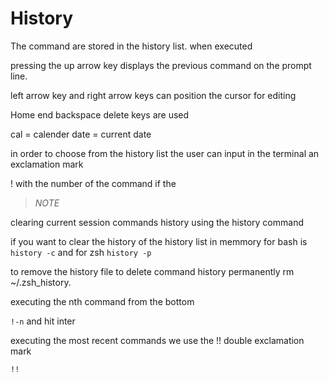 # History 

The command are stored in the history list. when executed 

pressing the up arrow key displays the previous command on the prompt line. 

left arrow key and right arrow keys can position the cursor for editing

Home end backspace delete keys are used 

cal = calender 
date = current date 


in order to choose from the history list the user can input in the terminal an exclamation mark 

! with the number of the command 
if the 

>_NOTE_

clearing current session commands history using the history command 

if you want to clear the history of the history list in memmory for bash is `history -c` and for zsh `history -p`

to remove the history file to delete command history permanently 
rm ~/.zsh_history.


executing the nth command from the bottom 

`!-n` and hit inter 

executing the most recent commands we use the !! double exclamation mark

`!!`

